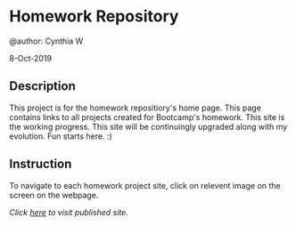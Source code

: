 Homework Repository
=========

@author: Cynthia W

8-Oct-2019

Description
-------
This project is for the homework repositiory's home page. This page contains links to all projects created for Bootcamp's homework. This site is the working progress. This site will be continuingly upgraded along with my evolution. Fun starts here. :)

Instruction
----
To navigate to each homework project site, click on relevent image on the screen on the webpage. 

*Click [here](https://cynwong.github.io/assignments/) to visit published site.*
